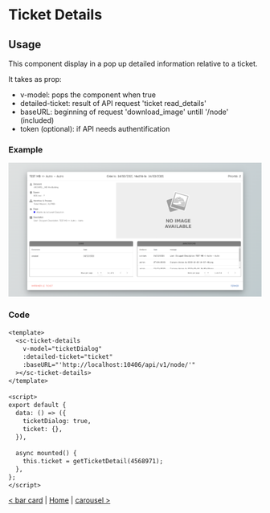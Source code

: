# Ticket Details

## Usage

This component display in a pop up detailed information relative to a ticket.

It takes as prop:

- v-model: pops the component when true
- detailed-ticket: result of API request 'ticket read_details'
- baseURL: beginning of request 'download_image' untill '/node' (included)
- token (optional): if API needs authentification

### Example

![ticket details](../public/docs/ticket%20details.png)

### Code

```vue
<template>
  <sc-ticket-details
    v-model="ticketDialog"
    :detailed-ticket="ticket"
    :baseURL="'http://localhost:10406/api/v1/node/'"
  ></sc-ticket-details>
</template>

<script>
export default {
  data: () => ({
    ticketDialog: true,
    ticket: {},
  }),

  async mounted() {
    this.ticket = getTicketDetail(4568971);
  },
};
</script>
```

[< bar card](bar-card.md) | [Home](documentation.md) | [carousel >](carousel.md)
